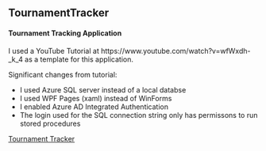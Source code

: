 <H2> TournamentTracker</H2>
<H4> Tournament Tracking Application </H4>
<p> I used a YouTube Tutorial at https://www.youtube.com/watch?v=wfWxdh-_k_4 as a template for this application.</p>
<p> Significant changes from tutorial: </p>
<ul>
  <li>I used Azure SQL server instead of a local databse</li>
  <li>I used WPF Pages (xaml) instead of WinForms</li>
  <li>I enabled Azure AD Integrated Authentication</li> 
  <li>The login used for the SQL connection string only has permissons  to run stored procedures</li>
  </ul>

<a href="https://dabina2018.github.io/TournamentTracker/"> Tournament Tracker </a>
